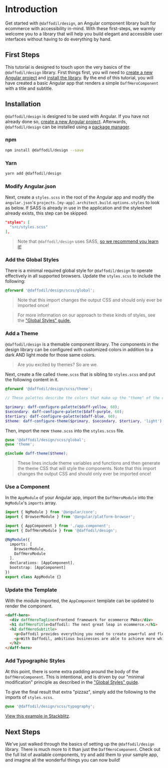 # Introduction
Get started with `@daffodil/design`, an Angular component library built for ecommerce with accessibility in-mind. With these first-steps, we warmly welcome you to a library that will help you build elegant and accessible user interfaces without having to do everything by hand. 

## First Steps
This tutorial is designed to touch upon the very basics of the `@daffodil/design` library. First things first, you will need to [create a new Angular project](https://angular.io/cli) and [install the library](#installation). By the end of this tutorial, you will have created a basic Angular app that renders a simple `DaffHeroComponent` with a title and subtitle.

## Installation
`@daffodil/design` is designed to be used with Angular. If you have not already done so, [create a new Angular project](https://angular.io/cli). Afterwards, `@daffodil/design` can be installed using a [package manager](https://www.npmjs.com/package/@daffodil/design).

### npm
```bash
npm install @daffodil/design --save
```

### Yarn
```bash
yarn add @daffodil/design
```

### Modify Angular.json
Next, create a `styles.scss` in the root of the Angular app and modify the `angular.json`'s `projects.[my-app].architect.build.options.styles` to look as below. If SASS is already in use in the application and the stylesheet already exists, this step can be skipped.

```json
"styles": [
  "src/styles.scss"
],
```

> Note that `@daffodil/design` uses SASS, [so we recommend you learn it!](https://sass-lang.com/)

### Add the Global Styles
There is a minimal required global style for `@daffodil/design` to operate effectively in all supported browsers. Update the `styles.scss` to include the following:

```scss
@forward '@daffodil/design/scss/global';
```

> Note that this import changes the output CSS and should only ever be imported once!

> For more information on our approach to these kinds of styles, see the ["Global Styles" guide.](./global-styles.md)

### Add a Theme
`@daffodil/design` is a themable component library. The components in the design library can be configured with customized colors in addition to a dark AND light mode for those same colors.

> Are you excited by themes? So are we.

Next, create a file called `theme.scss` that is sibling to `styles.scss` and put the following content in it.

```scss
@forward '@daffodil/design/scss/theme';

// These palettes describe the colors that make up the "theme" of the components.

$primary: daff-configure-palette($daff-yellow, 60);
$secondary: daff-configure-palette($daff-purple, 60);
$tertiary: daff-configure-palette($daff-blue, 60);
$theme: daff-configure-theme($primary, $secondary, $tertiary, 'light');
```

Then, import the new `theme.scss` into the `styles.scss` file.

```scss
@use '@daffodil/design/scss/global';
@use 'theme';

@include daff-theme($theme);
```

> These lines include theme variables and functions and then generate the theme CSS that will style the components.
> Note that this import changes the output CSS and should only ever be imported once!

### Use a Component
In the `AppModule` of your Angular app, import the `DaffHeroModule` into the `NgModule`'s `imports` array.

```ts
import { NgModule } from '@angular/core';
import { BrowserModule } from '@angular/platform-browser';

import { AppComponent } from './app.component';
import { DaffHeroModule } from '@daffodil/design';

@NgModule({
  imports: [
    BrowserModule,
    DaffHeroModule
  ],
  declarations: [AppComponent],
  bootstrap: [AppComponent]
})
export class AppModule {}
```

### Update the Template
With the module imported, the `AppComponent` template can be updated to render the component.

```html
<daff-hero>
  <div daffHeroTagline>Frontend framework for ecommerce PWAs</div>
  <h1 daffHeroTitle>Daffodil: The next great leap in ecommerce.</h1>
  <h2 daffHeroSubtitle>
    <p>Daffodil provides everything you need to create powerful and flexible ecommerce experiences.</p>
    <p>With Daffodil, ambitious businesses are able to achieve more while minimizing development and maintenance costs.</p>
  </h2>
</daff-hero>
```

### Add Typographic Styles
At this point, there is some extra padding around the body of the `DaffHeroComponent`. This is intentional, and is driven by our "minimal modification" principle as described in the ["Global Styles" guide](./global-styles.md).

To give the final result that extra "pizzaz", simply add the following to the imports of `styles.scss`.

```scss
@use '@daffodil/design/scss/typography';
```

[View this example in Stackblitz](https://stackblitz.com/edit/daffodil-design-angular-10).

## Next Steps
We've just walked through the basics of setting up the `@daffodil/design` library. There is much more to it than just the `DaffHeroComponent`. Check out the full list of available components, try and add them to your sample app, and imagine all the wonderful things you can now build!